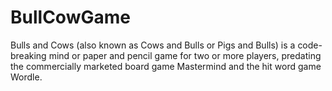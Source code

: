 # BullCowGame

Bulls and Cows (also known as Cows and Bulls or Pigs and Bulls) is a code-breaking mind or paper and pencil game for two or more players, predating the commercially marketed board game Mastermind and the hit word game Wordle.
